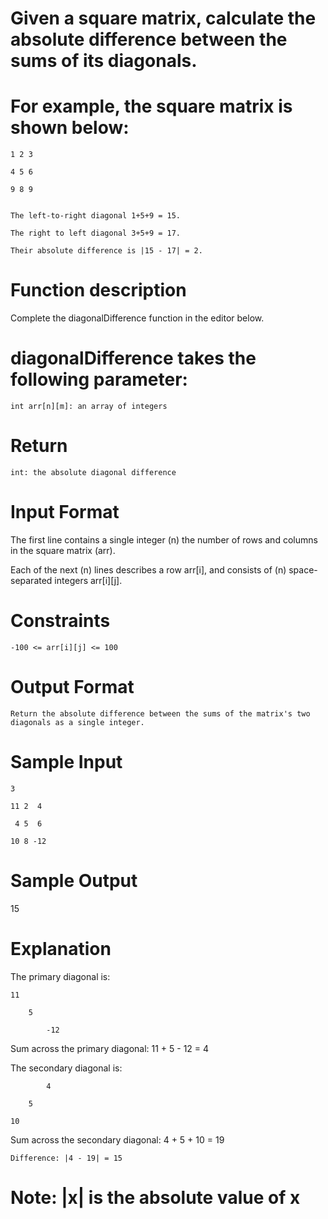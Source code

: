 # Given a square matrix, calculate the absolute difference between the sums of its diagonals.

# For example, the square matrix  is shown below:

    1 2 3

    4 5 6

    9 8 9


    The left-to-right diagonal 1+5+9 = 15.

    The right to left diagonal 3+5+9 = 17.

    Their absolute difference is |15 - 17| = 2.


# Function description

Complete the diagonalDifference function in the editor below.


# diagonalDifference takes the following parameter:

    int arr[n][m]: an array of integers


# Return

    int: the absolute diagonal difference


# Input Format

The first line contains a single integer (n) the number of rows and columns in the square matrix (arr).

Each of the next (n) lines describes a row arr[i], and consists of (n) space-separated integers arr[i][j].


# Constraints

    -100 <= arr[i][j] <= 100


# Output Format

    Return the absolute difference between the sums of the matrix's two diagonals as a single integer.


# Sample Input

    3

    11 2  4

     4 5  6

    10 8 -12


# Sample Output

15


# Explanation

The primary diagonal is:

    11

        5

            -12


Sum across the primary diagonal: 11 + 5 - 12 = 4

The secondary diagonal is:

            4

        5

    10


Sum across the secondary diagonal: 4 + 5 + 10 = 19

    Difference: |4 - 19| = 15

# Note: |x| is the absolute value of x